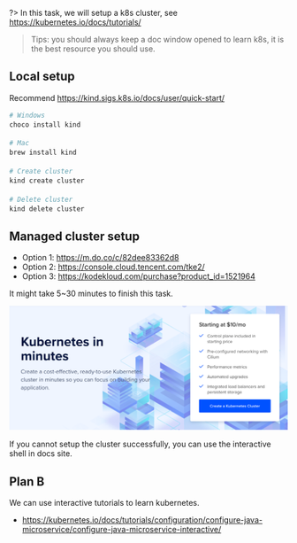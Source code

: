 ?> In this task, we will setup a k8s cluster, see https://kubernetes.io/docs/tutorials/

> Tips: you should always keep a doc window opened to learn k8s, it is the best resource you should use.

## Local setup

Recommend https://kind.sigs.k8s.io/docs/user/quick-start/

```bash
# Windows
choco install kind

# Mac
brew install kind

# Create cluster
kind create cluster

# Delete cluster
kind delete cluster
```

## Managed cluster setup

- Option 1: https://m.do.co/c/82dee83362d8
- Option 2: https://console.cloud.tencent.com/tke2/
- Option 3: https://kodekloud.com/purchase?product_id=1521964

It might take 5~30 minutes to finish this task.

![](../images/managed-k8s.png)

If you cannot setup the cluster successfully, you can use the interactive shell in docs site.

## Plan B

We can use interactive tutorials to learn kubernetes.

- https://kubernetes.io/docs/tutorials/configuration/configure-java-microservice/configure-java-microservice-interactive/
